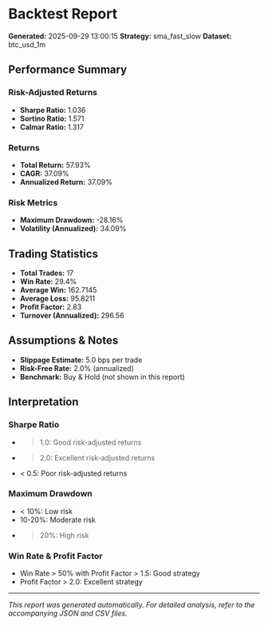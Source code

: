 # Backtest Report

**Generated:** 2025-09-29 13:00:15
**Strategy:** sma_fast_slow
**Dataset:** btc_usd_1m

## Performance Summary

### Risk-Adjusted Returns
- **Sharpe Ratio:** 1.036
- **Sortino Ratio:** 1.571
- **Calmar Ratio:** 1.317

### Returns
- **Total Return:** 57.93%
- **CAGR:** 37.09%
- **Annualized Return:** 37.09%

### Risk Metrics
- **Maximum Drawdown:** -28.16%
- **Volatility (Annualized):** 34.09%

## Trading Statistics

- **Total Trades:** 17
- **Win Rate:** 29.4%
- **Average Win:** 162.7145
- **Average Loss:** 95.8211
- **Profit Factor:** 2.83
- **Turnover (Annualized):** 296.56

## Assumptions & Notes

- **Slippage Estimate:** 5.0 bps per trade
- **Risk-Free Rate:** 2.0% (annualized)
- **Benchmark:** Buy & Hold (not shown in this report)

## Interpretation

### Sharpe Ratio
- > 1.0: Good risk-adjusted returns
- > 2.0: Excellent risk-adjusted returns
- < 0.5: Poor risk-adjusted returns

### Maximum Drawdown
- < 10%: Low risk
- 10-20%: Moderate risk
- > 20%: High risk

### Win Rate & Profit Factor
- Win Rate > 50% with Profit Factor > 1.5: Good strategy
- Profit Factor > 2.0: Excellent strategy

---
*This report was generated automatically. For detailed analysis, refer to the accompanying JSON and CSV files.*
